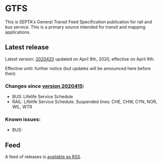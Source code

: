 # GTFS

This is SEPTA's General Transit Feed Specification publication for rail and bus service. This is a primary source intended for transit and mapping applications.

## Latest release
 
Latest version: [2020420](https://github.com/septadev/GTFS/releases/tag/v202004200) updated on April 9th, 2020, effective on April 9th.

Effective until: further notice (but updates will be announced here before then)

### Changes since [version 2020415](https://github.com/septadev/GTFS/releases/tag/v202004150): 
 
*  BUS:  Lifelife Service Schedule
*  RAIL: Lifelife Service Schedule.  Suspended lines: CHE, CHW, CYN, NOR, WIL, WTR

### Known issues:

* BUS: 

## Feed

A feed of releases is [available as RSS](https://github.com/septadev/GTFS/releases.atom).

